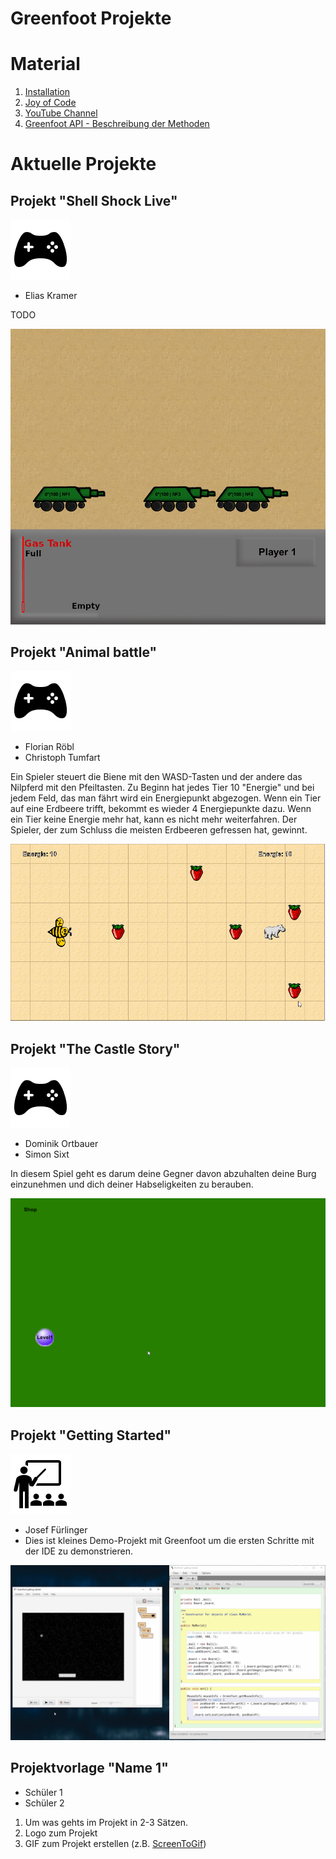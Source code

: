 # Greenfoot Projekte

# Material

1. [Installation](https://blogs.kcl.ac.uk/proged/2012/01/03/joc-installation)
1. [Joy of Code](https://www.greenfoot.org/doc/joy-of-code)
1. [YouTube Channel](https://www.youtube.com/user/18km)
1. [Greenfoot API - Beschreibung der Methoden](https://www.greenfoot.org/files/javadoc/)

# Aktuelle Projekte


## Projekt "Shell Shock Live"

![Logo](./assets/game.png)

* Elias Kramer

TODO

![Demo](./assets/shell-shock-live/game.gif)



## Projekt "Animal battle"

![Logo](./assets/game.png)

* Florian Röbl
* Christoph Tumfart

Ein Spieler steuert die Biene mit den WASD-Tasten und der andere das Nilpferd mit den Pfeiltasten. Zu Beginn hat jedes Tier 10 "Energie" und bei jedem Feld, das man fährt wird ein Energiepunkt abgezogen. Wenn ein Tier auf eine Erdbeere trifft, bekommt es wieder 4 Energiepunkte dazu. Wenn ein Tier keine Energie mehr hat, kann es nicht mehr weiterfahren. Der Spieler, der zum Schluss die meisten Erdbeeren gefressen hat, gewinnt.

![Demo](./assets/animal-battle/game.gif)

## Projekt "The Castle Story"

![Logo](./assets/game.png)

* Dominik Ortbauer
* Simon Sixt

In diesem Spiel geht es darum deine Gegner davon abzuhalten deine Burg einzunehmen und dich deiner Habseligkeiten zu berauben.

![Demo](./assets/the-castle-story/game.gif)


## Projekt "Getting Started"

![Logo](./assets/00-getting-started/logo.png)

* Josef Fürlinger
* Dies ist kleines Demo-Projekt mit Greenfoot um die ersten Schritte mit der IDE zu demonstrieren.

![Demo](./assets/00-getting-started/demo.gif)


## Projektvorlage "Name 1"

* Schüler 1
* Schüler 2

1. Um was gehts im Projekt in 2-3 Sätzen.
2. Logo zum Projekt
3. GIF zum Projekt erstellen (z.B. [ScreenToGif](https://www.screentogif.com/))
